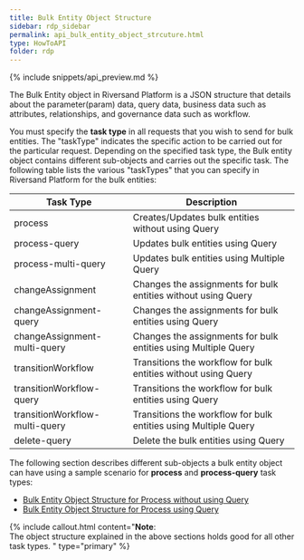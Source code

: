 ```yaml
---
title: Bulk Entity Object Structure
sidebar: rdp_sidebar
permalink: api_bulk_entity_object_strcuture.html
type: HowToAPI
folder: rdp
---
```


{% include snippets/api_preview.md %}

The Bulk Entity object in Riversand Platform is a JSON structure that details about the parameter(param) data, query data, business data such as attributes, relationships, and governance data such as workflow. 

You must specify the **task type** in all requests that you wish to send for bulk entities. The "taskType" indicates the specific action to be carried out for the particular request. Depending on the specified task type, the Bulk entity object contains different sub-objects and carries out the specific task. The following table lists the various "taskTypes" that you can specify in Riversand Platform for the bulk entities:

| Task Type | Description |
|-----------|--------------|
| process | Creates/Updates bulk entities without using Query |
| process-query | Updates bulk entities using Query |
| process-multi-query | Updates bulk entities using Multiple Query |
| changeAssignment | Changes the assignments for bulk entities without using Query |
| changeAssignment-query | Changes the assignments for bulk entities using Query |
| changeAssignment-multi-query | Changes the assignments for bulk entities using Multiple Query |
| transitionWorkflow | Transitions the workflow for bulk entities without using Query |
| transitionWorkflow-query | Transitions the workflow for bulk entities using Query | 
| transitionWorkflow-multi-query | Transitions the workflow for bulk entities using Multiple Query |
| delete-query| Delete the bulk entities using Query |

The following section describes different sub-objects a bulk entity object can have using a sample scenario for **process** and **process-query** task types:

* [Bulk Entity Object Structure for Process without using Query](api_bulk_entity_process_object_structure_wout_query.html)
* [Bulk Entity Object Structure for Process using Query](api_bulk_entity_process_object_structure_with_query.html)

{% include callout.html content="**Note**:<br/>
The object structure explained in the above sections holds good for all other task types.
" type="primary" %}